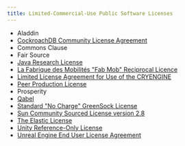 ```yaml
---
title: Limited-Commercial-Use Public Software Licenses
---
```

- Aladdin
- [CockroachDB Community License Agreement](https://www.cockroachlabs.com/cockroachdb-community-license/)
- Commons Clause
- Fair Source
- [Java Research License](https://www.openhub.net/licenses/Java_Research_License)
- [La Fabrique des Mobilités "Fab Mob" Reciprocal Licence](http://wiki.p2pfoundation.net/Fab_Mob_Reciprocal_License_for_the_Legal_Contractualisation_of_Commons#APPENDIX_II:_LA_FABRIQUE_DES_MOBILIT.C3.89S_RECIPROCAL_LICENCE)
- [Limited License Agreement for Use of the CRYENGINE](https://www.cryengine.com/ce-terms)
- [Peer Production License](http://wiki.p2pfoundation.net/Peer_Production_License#LICENSE)
- Prosperity
- [Qabel](https://github.com/Qabel/qabel-desktop/blob/master/LICENSE)
- [Standard "No Charge" GreenSock License](https://greensock.com/standard-license)
- [Sun Community Sourced License version 2.8](https://www.oracle.com/technetwork/java/scsl-1-1-149938.txt)
- [The Elastic License](https://github.com/elastic/elasticsearch/blob/0d8aa7527e242fbda9d84867ab8bc955758eebce/licenses/ELASTIC-LICENSE.txt)
- [Unity Reference-Only License](https://unity3d.com/legal/licenses/Unity_Reference_Only_License)
- [Unreal Engine End User License Agreement](https://www.unrealengine.com/en-US/eula)
